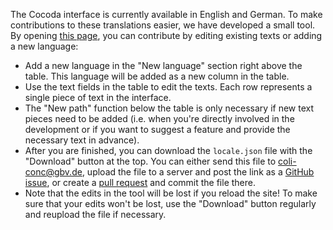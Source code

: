 The Cocoda interface is currently available in English and German. To make contributions to these translations easier, we have developed a small tool. By opening [this page](https://gbv.github.io/cocoda-locale-editor/?fromUrl=https%3A%2F%2Fraw.githubusercontent.com%2Fgbv%2Fcocoda%2Fdev%2Fconfig%2Flocale.json), you can contribute by editing existing texts or adding a new language:

- Add a new language in the "New language" section right above the table. This language will be added as a new column in the table.
- Use the text fields in the table to edit the texts. Each row represents a single piece of text in the interface.
- The "New path" function below the table is only necessary if new text pieces need to be added (i.e. when you're directly involved in the development or if you want to suggest a feature and provide the necessary text in advance).
- After you are finished, you can download the `locale.json` file with the "Download" button at the top. You can either send this file to [coli-conc@gbv.de](mailto:coli-conc@gbv.de), upload the file to a server and post the link as a [GitHub issue](https://github.com/gbv/cocoda/issues/new), or create a [pull request](https://github.com/gbv/cocoda/pull/new/dev) and commit the file there.
- Note that the edits in the tool will be lost if you reload the site! To make sure that your edits won't be lost, use the "Download" button regularly and reupload the file if necessary.
